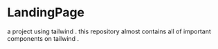 # LandingPage
a project using tailwind .
this repository almost contains all of important components on tailwind .
